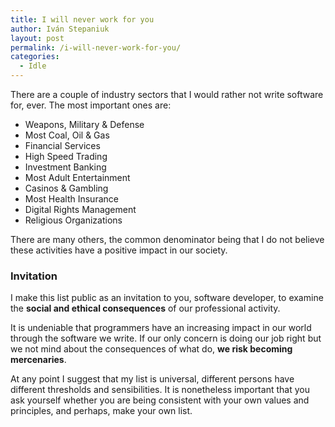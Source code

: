 ```yaml
---
title: I will never work for you
author: Iván Stepaniuk
layout: post
permalink: /i-will-never-work-for-you/
categories:
  - Idle
---
```


There are a couple of industry sectors that I would rather not write software for, ever. The most important ones are:

* Weapons, Military & Defense
* Most Coal, Oil & Gas
* Financial Services
* High Speed Trading
* Investment Banking
* Most Adult Entertainment
* Casinos & Gambling
* Most Health Insurance
* Digital Rights Management
* Religious Organizations

There are many others, the common denominator being that I do not believe these activities have a positive impact in our society.

### Invitation

I make this list public as an invitation to you, software developer, to examine the **social and ethical consequences** of our professional activity.

It is undeniable that programmers have an increasing impact in our world through the software we write. If our only concern is doing our job right but we not mind about the consequences of what do, **we risk becoming mercenaries**.

At any point I suggest that my list is universal, different persons have different thresholds and sensibilities. It is nonetheless important that you ask yourself whether you are being consistent with your own values and principles, and perhaps, make your own list.

